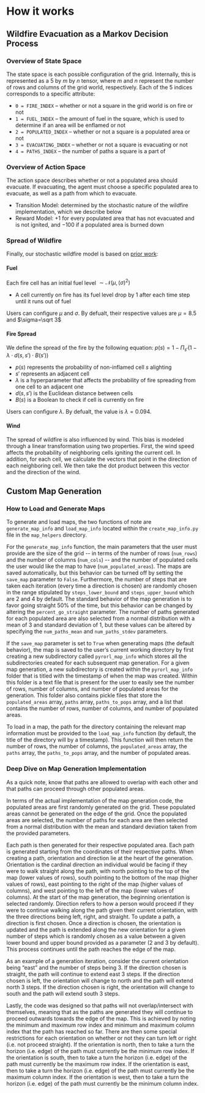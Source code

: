 # How it works

## Wildfire Evacuation as a Markov Decision Process

### Overview of State Space
The state space is each possible configuration of the grid. Internally, this is represented as a $5$ by $m$ by $n$ tensor, where $m$ and $n$ represent the number of rows and columns of the grid world, respectively. Each of the $5$ indices corresponds to a specific attribute:

- `0 = FIRE_INDEX` – whether or not a square in the grid world is on fire or not
- `1 = FUEL_INDEX` – the amount of fuel in the square, which is used to determine if an area will be enflamed or not
- `2 = POPULATED_INDEX` – whether or not a square is a populated area or not
- `3 = EVACUATING_INDEX` – whether or not a square is evacuating or not
- `4 = PATHS_INDEX` – the number of paths a square is a part of

### Overview of Action Space

The action space describes whether or not a populated area should evacuate. If evacuating, the agent must choose a specific populated area to evacuate, as well as a path from which to evacuate.

- Transition Model: determined by the stochastic nature of the wildfire implementation, which we describe below
- Reward Model: $+1$ for every populated area that has not evacuated and is not ignited, and $-100$ if a populated area is burned down

### Spread of Wildfire

Finally, our stochastic wildfire model is based on [prior work](https://arxiv.org/abs/1810.04244):

#### Fuel

Each fire cell has an initial fuel level $\sim \mathcal{N}(\mu, \, (\sigma)^{2})$

- A cell currently on fire has its fuel level drop by $1$ after each time step until it runs out of fuel

Users can configure $\mu$ and $\sigma$. By defualt, their respective values are $\mu=8.5$ and $\sigma=\sqrt 3$

#### Fire Spread

We define the spread of the fire by the following equation: $p(s)=1-\Pi_{s'}(1 - \lambda \cdot d(s,s') \cdot B(s'))$

- $p(s)$ represents the probability of non-inflamed cell $s$ alighting
- $s'$ represents an adjacent cell
- $\lambda$ is a hyperparameter that affects the probability of fire spreading from one cell to an adjacent one
- $d(s,s')$ is the Euclidean distance between cells
- $B(s)$ is a Boolean to check if cell is currently on fire

Users can configure $\lambda$. By defualt, the value is $\lambda=0.094$.

#### Wind

The spread of wildfire is also influenced by wind. This bias is modeled through a linear transformation using two properties. First, the wind speed affects the probability of neighboring cells igniting the current cell. In addition, for each cell, we calculate the vectors that point in the direction of each neighboring cell. We then take the dot product between this vector and the direction of the wind.

## Custom Map Generation

### How to Load and Generate Maps
To generate and load maps, the two functions of note are `generate_map_info` and `load_map_info` located within the `create_map_info.py` file in the `map_helpers` directory. 

For the `generate_map_info` function, the main parameters that the user must provide are the size of the grid -- in terms of the number of rows (`num_rows`) and the number of columns (`num_cols`) -- and the number of populated cells the user would like the map to have (`num_populated_areas`). The maps are saved automatically, but this behavior can be turned off by setting the `save_map` parameter to `False`. Furthermore, the number of steps that are taken each iteration (every time a direction is chosen) are randomly chosen in the range stipulated by `steps_lower_bound` and `steps_upper_bound` which are 2 and 4 by default. The standard behavior of the map generation is to favor going straight $50$% of the time, but this behavior can be changed by altering the `percent_go_straight` parameter. The number of paths generated for each populated area are also selected from a normal distribution with a mean of $3$ and standard deviation of $1$, but these values can be altered by specifying the `num_paths_mean` and `num_paths_stdev` parameters. 

If the `save_map` parameter is set to `True` when generating maps (the default behavior), the map is saved to the user’s current working directory by first creating a new subdirectory called `pyrorl_map_info` which stores all the subdirectories created for each subsequent map generation. For a given map generation, a new subdirectory is created within the `pyrorl_map_info` folder that is titled with the timestamp of when the map was created. Within this folder is a text file that is present for the user to easily see the number of rows, number of columns, and number of populated areas for the generation. This folder also contains pickle files that store the `populated_areas` array, `paths` array, `paths_to_pops` array, and a list that contains the number of rows, number of columns, and number of populated areas. 

To load in a map, the path for the directory containing the relevant map information must be provided to the `load_map_info` function (by default, the title of the directory will by a timestamp). This function will then return the number of rows, the number of columns, the `populated_areas` array, the `paths` array, the `paths_to_pops` array, and the number of populated areas. 

### Deep Dive on Map Generation Implementation
As a quick note, know that paths are allowed to overlap with each other and that paths can proceed through other populated areas.

In terms of the actual implementation of the map generation code, the populated areas are first randomly generated on the grid. These populated areas cannot be generated on the edge of the grid. Once the populated areas are selected, the number of paths for each area are then selected from a normal distribution with the mean and standard deviation taken from the provided parameters. 

Each path is then generated for their respective populated area. Each path is generated starting from the coordinates of their respective paths. When creating a path, orientation and direction lie at the heart of the generation. Orientation is the cardinal direction an individual would be facing if they were to walk straight along the path, with north pointing to the top of the map (lower values of rows), south pointing to the bottom of the map (higher values of rows), east pointing to the right of the map (higher values of columns), and west pointing to the left of the map (lower values of columns). At the start of the map generation, the beginning orientation is selected randomly. Direction refers to how a person would proceed if they were to continue walking along the path given their current orientation, with the three directions being left, right, and straight. To update a path, a direction is first chosen. Once a direction is chosen, the orientation is updated and the path is extended along the new orientation for a given number of steps which is randomly chosen as a value between a given lower bound and upper bound provided as a parameter (2 and 3 by default). This process continues until the path reaches the edge of the map. 

As an example of a generation iteration, consider the current orientation being “east” and the number of steps being 3. If the direction chosen is straight, the path will continue to extend east 3 steps. If the direction chosen is left, the orientation will change to north and the path will extend north 3 steps. If the direction chosen is right, the orientation will change to south and the path will extend south 3 steps. 

Lastly, the code was designed so that paths will not overlap/intersect with themselves, meaning that as the paths are generated they will continue to proceed outwards towards the edge of the map. This is achieved by noting the minimum and maximum row index and minimum and maximum column index that the path has reached so far. There are then some special restrictions for each orientation on whether or not they can turn left or right (i.e. not proceed straight). If the orientation is north, then to take a turn the horizon (i.e. edge) of the path must currently be the minimum row index. If the orientation is south, then to take a turn the horizon (i.e. edge) of the path must currently be the maximum row index. If the orientation is east, then to take a turn the horizon (i.e. edge) of the path must currently be the maximum column index. If the orientation is west, then to take a turn the horizon (i.e. edge) of the path must currently be the minimum column index. 
